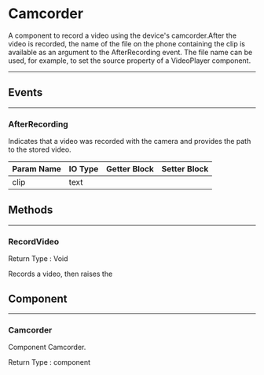 <!--
  Copyright © 2021-2021 Quantonium, All rights reserved
  Released under the GPL License, Version 3.0
-->

# Camcorder

A component to record a video using the device's camcorder.After the video is recorded, the name of the file on the phone containing the clip is available as an argument to the AfterRecording event. The file name can be used, for example, to set the source property of a VideoPlayer component.

---

## Events

---

### AfterRecording

<div block-type = "component_event" component-selector = "Camcorder" event-selector = "AfterRecording" id = "camcorder-afterrecording"></div>

Indicates that a video was recorded with the camera and provides the path to the stored video.

| Param Name | IO Type                        | Getter Block                                                                                          | Setter Block                                                                                          |
| :--------- | :----------------------------- | :---------------------------------------------------------------------------------------------------- | :---------------------------------------------------------------------------------------------------- |
| clip       | <span class="text">text</span> | <div block-type = "getter" variable-name = clip id = "param-get-camcorder-afterrecording-clip"></div> | <div block-type = "setter" variable-name = clip id = "param-set-camcorder-afterrecording-clip"></div> |

## Methods

---

### RecordVideo

<div block-type = "component_method" component-selector = "Camcorder" method-selector = "RecordVideo" id = "camcorder-recordvideo"></div>

Return Type : <span class="void">Void</span>

Records a video, then raises the

## Component

---

### Camcorder

<div block-type = "component_component_block" component-selector = "Camcorder" id = "component-camcorder"></div>

Component Camcorder.

Return Type : <span class="component">component</span>

